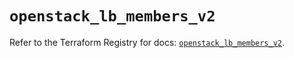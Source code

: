 # `openstack_lb_members_v2`

Refer to the Terraform Registry for docs: [`openstack_lb_members_v2`](https://registry.terraform.io/providers/terraform-provider-openstack/openstack/3.0.0/docs/resources/lb_members_v2).
